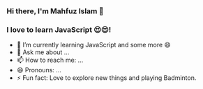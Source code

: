 ### Hi there, I'm Mahfuz Islam 👋

### I love to learn JavaScript 😍😍!

<!--
**rjmahfuztech/rjmahfuztech** is a ✨ _special_ ✨ repository because its `README.md` (this file) appears on your GitHub profile.

Here are some ideas to get you started:

<! -- - 🔭 👯 💬... -->
- 🌱 I’m currently learning JavaScript and some more 😄
- 💬 Ask me about ...
- 📫 How to reach me: ...
- 😄 Pronouns: ...
- ⚡ Fun fact: Love to explore new things and playing Badminton.


